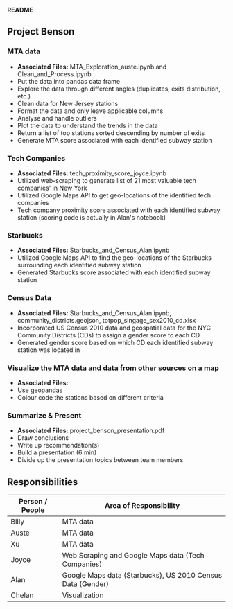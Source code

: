 **README**

## Project Benson
### MTA data
* **Associated Files:** MTA_Exploration_auste.ipynb and Clean_and_Process.ipynb
* Put the data into pandas data frame
* Explore the data through different angles (duplicates, exits distribution, etc.)
* Clean data for New Jersey stations
* Format the data and only leave applicable columns
* Analyse and handle outliers
* Plot the data to understand the trends in the data
* Return a list of top stations sorted descending by number of exits
* Generate MTA score associated with each identified subway station

### Tech Companies
* **Associated Files:** tech_proximity_score_joyce.ipynb 
* Utilized web-scraping to generate list of 21 most valuable tech companies' in New York
* Utilized Google Maps API to get geo-locations of the identified tech companies
* Tech company proximity score associated with each identified subway station (scoring code is actually in Alan's notebook)

### Starbucks
* **Associated Files:** Starbucks_and_Census_Alan.ipynb
* Utilized Google Maps API to find the geo-locations of the Starbucks surrounding each identified subway station
* Generated Starbucks score associated with each identified subway station

### Census Data
* **Associated Files:** Starbucks_and_Census_Alan.ipynb, community_districts.geojson, totpop_singage_sex2010_cd.xlsx
* Incorporated US Census 2010 data and geospatial data for the NYC Community Districts (CDs) to assign a gender score to each CD
* Generated gender score based on which CD each identified subway station was located in

### Visualize the MTA data and data from other sources on a map
* **Associated Files:**
* Use geopandas
* Colour code the stations based on different criteria  

### Summarize & Present
* **Associated Files:** project_benson_presentation.pdf 
* Draw conclusions
* Write up recommendation(s)
* Build a presentation (6 min)
* Divide up the presentation topics between team members  

## Responsibilities

|Person / People | Area of Responsibility |  
| --- | --- |  
| Billy | MTA data |  
| Auste | MTA data |  
| Xu | MTA data |  
| Joyce | Web Scraping and Google Maps data (Tech Companies) |  
| Alan | Google Maps data (Starbucks), US 2010 Census Data (Gender) |
| Chelan | Visualization |
